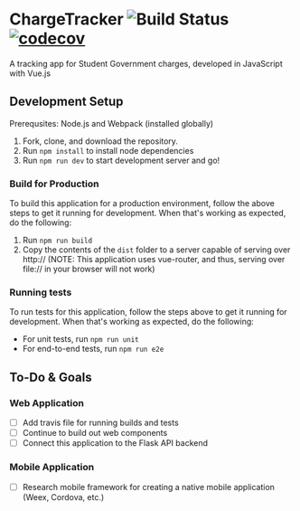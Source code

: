 # ChargeTracker ![Build Status](https://travis-ci.org/ritstudentgovernment/chargevue.svg?branch=master) [![codecov](https://codecov.io/gh/ritstudentgovernment/chargevue/branch/master/graph/badge.svg)](https://codecov.io/gh/ritstudentgovernment/chargevue)
A tracking app for Student Government charges, developed in JavaScript with Vue.js

## Development Setup
Prerequsites: Node.js and Webpack (installed globally)

1. Fork, clone, and download the repository.
2. Run `npm install` to install node dependencies
3. Run `npm run dev` to start development server and go!

### Build for Production
To build this application for a production environment, follow the above steps to get it running for development. When that's working as expected, do the following:

1. Run `npm run build`
2. Copy the contents of the `dist` folder to a server capable of serving over http:// (NOTE: This application uses vue-router, and thus, serving over file:// in your browser will not work)

### Running tests
To run tests for this application, follow the steps above to get it running for development. When that's working as expected, do the following:

* For unit tests, run `npm run unit`
* For end-to-end tests, run `npm run e2e`

## To-Do & Goals
### Web Application
* [ ] Add travis file for running builds and tests
* [ ] Continue to build out web components
* [ ] Connect this application to the Flask API backend

### Mobile Application
* [ ] Research mobile framework for creating a native mobile application (Weex, Cordova, etc.)
